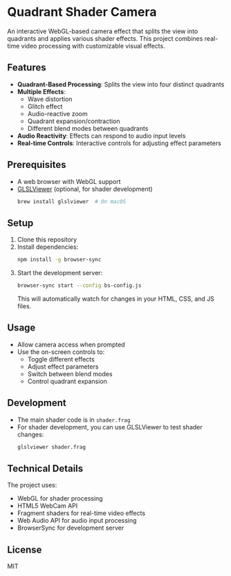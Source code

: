 # Quadrant Shader Camera

An interactive WebGL-based camera effect that splits the view into quadrants and applies various shader effects. This project combines real-time video processing with customizable visual effects.

## Features

- **Quadrant-Based Processing**: Splits the view into four distinct quadrants
- **Multiple Effects**:
  - Wave distortion
  - Glitch effect
  - Audio-reactive zoom
  - Quadrant expansion/contraction
  - Different blend modes between quadrants
- **Audio Reactivity**: Effects can respond to audio input levels
- **Real-time Controls**: Interactive controls for adjusting effect parameters

## Prerequisites

- A web browser with WebGL support
- [GLSLViewer](https://github.com/patriciogonzalezvivo/glslViewer) (optional, for shader development)
  ```bash
  brew install glslviewer  # On macOS
  ```

## Setup

1. Clone this repository
2. Install dependencies:
   ```bash
   npm install -g browser-sync
   ```
3. Start the development server:
   ```bash
   browser-sync start --config bs-config.js
   ```
   This will automatically watch for changes in your HTML, CSS, and JS files.

## Usage

- Allow camera access when prompted
- Use the on-screen controls to:
  - Toggle different effects
  - Adjust effect parameters
  - Switch between blend modes
  - Control quadrant expansion

## Development

- The main shader code is in `shader.frag`
- For shader development, you can use GLSLViewer to test shader changes:
  ```bash
  glslviewer shader.frag
  ```

## Technical Details

The project uses:
- WebGL for shader processing
- HTML5 WebCam API
- Fragment shaders for real-time video effects
- Web Audio API for audio input processing
- BrowserSync for development server

## License

MIT 